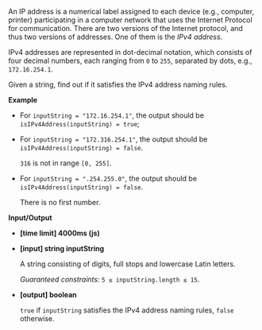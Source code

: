﻿An IP address is a numerical label assigned to each device (e.g., computer, printer) participating in a computer network that uses the Internet Protocol for communication. There are two versions of the Internet protocol, and thus two versions of addresses. One of them is the _IPv4 address_.

IPv4 addresses are represented in dot-decimal notation, which consists of four decimal numbers, each ranging from `0` to `255`, separated by dots, e.g., `172.16.254.1`.

Given a string, find out if it satisfies the IPv4 address naming rules.

**Example**

*   For `inputString = "172.16.254.1"`, the output should be
    `isIPv4Address(inputString) = true`;

*   For `inputString = "172.316.254.1"`, the output should be
    `isIPv4Address(inputString) = false`.

    `316` is not in range `[0, 255]`.

*   For `inputString = ".254.255.0"`, the output should be
    `isIPv4Address(inputString) = false`.

    There is no first number.

**Input/Output**

*   **[time limit] 4000ms (js)**

*   **[input] string inputString**

    A string consisting of digits, full stops and lowercase Latin letters.

    _Guaranteed constraints:_
    `5 ≤ inputString.length ≤ 15`.

*   **[output] boolean**

    `true` if `inputString` satisfies the IPv4 address naming rules, `false` otherwise.
